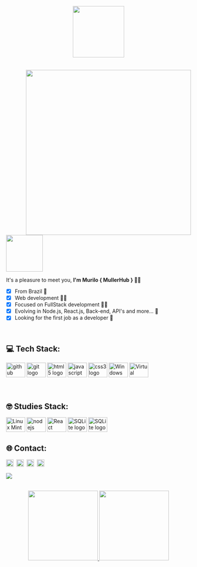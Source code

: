 <div align = "center">
  <img height = "140px" src = "https://user-images.githubusercontent.com/92947069/183311882-d6cec5b0-18e8-48cf-a551-098f295fbce5.gif" >
</div>
<br><br>

  <img align = "right" width = "450px"  src = "https://user-images.githubusercontent.com/92947069/154335053-22a28e51-b6a5-4c86-97ff-a39511b37672.gif">
  <img height = "100px" src="https://user-images.githubusercontent.com/92947069/183308602-5b5810ac-0990-45e6-b448-043c239db400.gif"/>

It's a pleasure to meet you, <strong> I'm Murilo { MullerHub } </strong> 👋😄 

- [x] From Brazil 📍
- [x] Web development 👨‍🎓
- [x] Focused on FullStack development 👨‍💻
- [x] Evolving in Node.js, React.js, Back-end, API's and more... 🧠
- [x] Looking for the first job as a developer 🤞
<br>

## 💻 Tech Stack:

<span>
  <img src="https://cdn.jsdelivr.net/gh/devicons/devicon/icons/github/github-original-wordmark.svg" height="40" width="52" alt="github logo" />
  <img src="https://cdn.jsdelivr.net/gh/devicons/devicon/icons/git/git-original.svg" height="40" width="52" alt="git logo"  />
  <img src="https://cdn.jsdelivr.net/gh/devicons/devicon/icons/html5/html5-original.svg" height="40" width="52" alt="html5 logo"  />
  <img src="https://cdn.jsdelivr.net/gh/devicons/devicon/icons/javascript/javascript-original.svg" height="40" width="52" alt="javascript logo"  />
  <img src="https://cdn.jsdelivr.net/gh/devicons/devicon/icons/css3/css3-original.svg" height="40" width="52" alt="css3 logo"  />
  <img src="https://cdn.jsdelivr.net/gh/devicons/devicon/icons/windows8/windows8-original.svg" height="40" width="52" alt="Windows logo"   />
  <img src="https://cdn.jsdelivr.net/gh/devicons/devicon/icons/vscode/vscode-original-wordmark.svg" height="40" width="52" alt="Virtual Studio code logo" />
</span>
<br>
<br>
<br>

## 🤓 Studies Stack:

<span>
  <img src="https://cdn.jsdelivr.net/gh/devicons/devicon/icons/linux/linux-original.svg" height="40" width="52" alt="Linux Mint" /> 
  <img src="https://cdn.jsdelivr.net/gh/devicons/devicon/icons/nodejs/nodejs-original.svg" height="40" width="52" alt="nodejs logo"  />
  <img src="https://cdn.jsdelivr.net/gh/devicons/devicon/icons/react/react-original-wordmark.svg" height="40" width="52" alt="React native" />
  <img src="https://cdn.jsdelivr.net/gh/devicons/devicon/icons/sqlite/sqlite-plain-wordmark.svg" height="40" width="52" alt="SQLite logo" />
  <img src="https://cdn.jsdelivr.net/gh/devicons/devicon/icons/sqlite/sqlite-original.svg" height="40" width="52" alt="SQLite logo" />
</span>

## 🌐 Contact:

<a href="https://www.linkedin.com/in/mullerhub" target="_blank"><img src="https://img.shields.io/badge/LinkedIn-0077B5?style=flat&logo=linkedin&logoColor=white" alt="LinkedIn Badge" height="20"></a>&nbsp;
<a href="https://mailto:murilomuller@protonmail.com" target="_blank"><img src="https://img.shields.io/badge/Gmail-D14836?style=flat&logo=gmail&logoColor=white" alt="Email: protonmail Badge" height="20"></a>&nbsp;
<a href="#"><img src="https://img.shields.io/badge/Discord-%237289DA.svg?logo=discord&logoColor=white" title="Murilo_Muller#6252" alt="Discord Badge" height="20"></a>&nbsp;
<a href="https://www.github.com/mullerhub" target="_blank"><img src="https://img.shields.io/badge/GitHub-100000?style=flat&logo=github&logoColor=white" alt="GitHub Badge" height="20"></a>&nbsp;

<img align="left" src="https://profile-counter.glitch.me/mullerhub/count.svg?"  />

<br>  <br/>


<div align="center">
  <a href="https://github.com/mullerhub">
  <img height="190px" src="https://github-readme-stats.vercel.app/api?username=mullerhub&show_icons=true&theme=tokyonight"/> 
  <img height="190px" src="https://github-readme-stats.vercel.app/api/wakatime/?username=mullerhub&layout=compact&theme=tokyonight"/>
</div>
